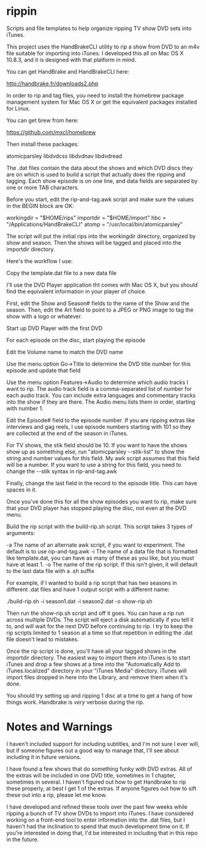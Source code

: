 rippin
======

Scripts and file templates to help organize ripping TV show DVD sets into iTunes.

This project uses the HandBrakeCLI utility to rip a show from DVD to an m4v file suitable for importing into iTunes. I developed this all on Mac OS X 10.8.3, and it is designed with that platform in mind.

You can get HandBrake and HandBrakeCLI here:

http://handbrake.fr/downloads2.php

In order to rip and tag files, you need to install the homebrew package management system for Mac OS X or get the equivalent packages installed for Linux.

You can get brew from here:

https://github.com/mxcl/homebrew

Then install these packages:

atomicparsley
libdvdcss
libdvdnav
libdvdread

The .dat files contain the data about the shows and which DVD discs they are on which is used to build a script that actually does the ripping and tagging. Each show episode is on one line, and data fields are separated by one or more TAB characters.

Before you start, edit the rip-and-tag.awk script and make sure the values in the BEGIN block are OK:

workingdir = "$HOME/rips"
importdir = "$HOME/import"
hbc = "/Applications/HandBrakeCLI"
atomp = "/usr/local/bin/atomicparsley"

The script will put the initial rips into the workingdir directory, organized by show and season. Then the shows will be tagged and placed into the importdir directory.

Here's the workflow I use:

Copy the template.dat file to a new data file

I'll use the DVD Player application tht comes with Mac OS X, but you should find the equivalent information in your player of choice.

First, edit the Show and Season# fields to the name of the Show and the season. Then, edit the Art field to point to a JPEG or PNG image to tag the show with a logo or whatever.

Start up DVD Player with the first DVD

For each episode on the disc, start playing the episode

Edit the Volume name to match the DVD name

Use the menu option Go->Title to determine the DVD title number for this episode and update that field

Use the menu option Features->Audio to determine which audio tracks I want to rip. The audio track field is a comma-separated list of number for each audio track. You can include extra languages and commentary tracks into the show if they are there. The Audio menu lists them in order, starting with number 1.

Edit the Episode# field to the episode number. If you are ripping extras like interviews and gag reels, I use episode numbers starting with 101 so they are collected at the end of the season in iTunes.

For TV shows, the stik field should be 10. If you want to have the shows show up as something else, run "atomicparsley --stik-list" to show the string and number values for this field. My awk script assumes that this field will be a number. If you want to use a string for this field, you need to change the --stik syntax in rip-and-tag.awk

Finally, change the last field in the record to the episode title. This can have spaces in it.

Once you've done this for all the show episodes you want to rip, make sure that your DVD player has stopped playing the disc, not even at the DVD menu.

Build the rip script with the build-rip.sh script. This script takes 3 types of arguments:

-a The name of an alternate awk script, if you want to experiment. The default is to use rip-and-tag.awk
-i The name of a data file that is formatted like template.dat, you can have as many of these as you like, but you must have at least 1.
-o The name of the rip script. If this isn't given, it will default to the last data file with a .sh suffix

For example, if I wanted to build a rip script that has two seasons in different .dat files and have 1 output script with a different name:

./build-rip.sh -i season1.dat -i season2.dat -o show-rip.sh

Then run the show-rip.sh script and off it goes. You can have a rip run across multiple DVDs. The script will eject a disk automatically if you tell it to, and will wait for the next DVD before continuing to rip. I try to keep the rip scripts limited to 1 season at a time so that repetition in editing the .dat file doesn't lead to mistakes.

Once the rip script is done, you'll have all your tagged shows in the importdir directory. The easiest way to import them into iTunes is to start iTunes and drop a few shows at a time into the "Automatically Add to iTunes.localized" directory in your "iTunes Media" directory. iTunes will import files dropped in here into the Library, and remove them when it's done.

You should try setting up and ripping 1 disc at a time to get a hang of how things work. Handbrake is *very* verbose during the rip.

Notes and Warnings
==================

I haven't included support for including subtitles, and I'm not sure I ever will, but if someone figures out a good way to manage that, I'll see about including it in future versions.

I have found a few shows that do something funky with DVD extras. All of the extras will be included in one DVD title, sometimes in 1 chapter, sometimes in several. I haven't figured out how to get Handbrake to rip these properly, at best I get 1 of the extras. If anyone figures out how to sift these out into a rip, please let me know.

I have developed and refined these tools over the past few weeks while ripping a bunch of TV show DVDs to import into iTunes. I have considered working on a front-end tool to enter information into the .dat files, but I haven't had the inclination to spend that much development time on it. If you're interested in doing that, I'd be interested in including that in this repo in the future.


